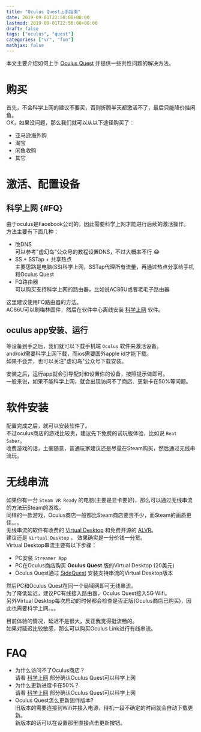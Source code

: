 ```yaml
---
title: "Oculus Quest上手指南"
date: 2019-09-01T22:50:08+08:00
lastmod: 2019-09-01T22:50:08+08:00
draft: false
tags: ["oculus", "quest"]
categories: ["vr", "fun"]
mathjax: false
---
```


本文主要介绍如何上手 [Oculus Quest](https://www.oculus.com/quest) 并提供一些共性问题的解决方法。  
<!--more-->

# 购买
首先，不会科学上网的建议不要买，否则折腾半天都激活不了，最后只能降价挂闲鱼。  
OK，如果没问题，那么我们就可以从以下途径购买了：  
- 亚马逊海外购
- 淘宝
- 闲鱼收购
- 其它

# 激活、配置设备

## 科学上网 {#FQ}
由于oculus是Facebook公司的，因此需要科学上网才能进行后续的激活操作。  
方法主要有下面几种：  
- 改DNS  
  可以参考"虚幻岛"公众号的教程设置DNS，不过大概率不行 :joy:  
- SS + SSTap + 共享热点  
  主要思路是电脑(SS)科学上网，SSTap代理所有流量，再通过热点分享给手机和Oculus Quest  
- FQ路由器  
  可以购买支持科学上网的路由器，比如说AC86U或者老毛子路由器  

这里建议使用FQ路由器的方法。  
AC86U可以刷梅林固件，然后在软件中心离线安装 [科学上网](https://github.com/hq450/fancyss_history_package/tree/master/fancyss_hnd) 软件。  

## oculus app安装、运行
等设备到手之后，我们就可以下载手机端 `Oculus` 软件来激活设备。  
android需要科学上网下载，而ios需要国外apple id才能下载。  
如果不会弄，也可以关注"虚幻岛"公众号下载安装。  

安装之后，运行app就会引导配对和设置你的设备，按照提示做即可。  
一般来说，如果不能科学上网，就会出现访问不了商店、更新卡在50%等问题。  

# 软件安装
配置完成之后，就可以安装软件了。  
不过oculus商店的游戏比较贵，建议先下免费的试玩版体验，比如说 `Beat Saber`。  
收费游戏的话，土豪随意，普通玩家建议还是尽量在Steam购买，然后通过无线串流玩。  

# 无线串流
如果你有一台 `Steam VR Ready` 的电脑(主要是显卡要好)，那么可以通过无线串流的方法玩Steam的游戏。  
同样的一款游戏，Oculus商店一般都比Steam商店要贵不少，而Steam的画质更佳。。。  
无线串流的软件有收费的 [Virtual Desktop](https://www.vrdesktop.net) 和免费开源的 [ALVR](https://github.com/polygraphene/ALVR)。  
建议还是 `Virtual Desktop` ， 效果确实是一分价钱一分货。  
Virtual Desktop串流主要有以下步骤：  
- PC安装 `Streamer App`
- PC在Oculus商店购买 **Oculus Quest** 版的Virtual Desktop (20美元)
- Oculus Quest通过 [SideQuest](https://sidequestvr.com) 安装支持串流的Virtual Desktop版本

然后PC和Oculus Quest在同一个局域网即可无线串流。  
为了降低延迟，建议PC有线接入路由器，Oculus Quest接入5G Wifi。  
另外Virtual Desktop每次启动的时候都会检查是否正版(Oculus商店已购买)，因此也需要科学上网。。。

目前体验的情况，延迟不是很大，反正我觉得挺流畅的。  
如果对延迟比较敏感，那么可以购买Oculus Link进行有线串流。  

# FAQ
- 为什么访问不了Oculus商店？  
  请看 [科学上网](#FQ) 部分确认Oculus Quest可以科学上网
- 为什么更新进度卡在50%？  
  请看 [科学上网](#FQ) 部分确认Oculus Quest可以科学上网
- Oculus Quest怎么更新固件版本?  
  旧版本的需要连接到Wifi并接入电源，待机一段不确定的时间就会自动下载更新。  
  新版本的话可以在设置那里直接点击更新按钮。  


